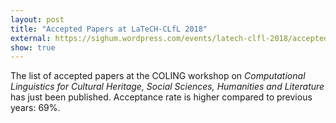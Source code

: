 ```yaml
---
layout: post
title: "Accepted Papers at LaTeCH-CLfL 2018"
external: https://sighum.wordpress.com/events/latech-clfl-2018/accepted-papers/
show: true
---
```


The list of accepted papers at the COLING workshop on *Computational Linguistics for Cultural Heritage, Social Sciences, Humanities and Literature* has just been published. Acceptance rate is higher compared to previous years: 69%.